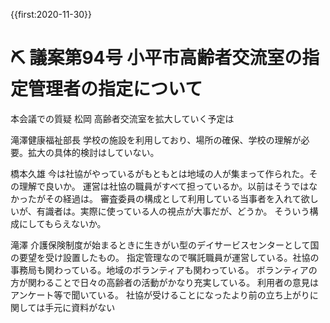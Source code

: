 {{first:2020-11-30}}
# ⛏️ 議案第94号 小平市高齢者交流室の指定管理者の指定について


本会議での質疑
松岡
高齢者交流室を拡大していく予定は

滝澤健康福祉部長
学校の施設を利用しており、場所の確保、学校の理解が必要。拡大の具体的検討はしていない。


橋本久雄
今は社協がやっているがもともとは地域の人が集まって作られた。その理解で良いか。
運営は社協の職員がすべて担っているか。以前はそうではなかったがその経過は。
審査委員の構成として利用している当事者を入れて欲しいが、有識者は。実際に使っている人の視点が大事だが、どうか。
そういう構成にしてもらえないか。

滝澤
介護保険制度が始まるときに生きがい型のデイサービスセンターとして国の要望を受け設置したもの。
指定管理なので嘱託職員が運営している。社協の事務局も関わっている。地域のボランティアも関わっている。
ボランティアの方が関わることで日々の高齢者の活動がかなり充実している。
利用者の意見はアンケート等で聞いている。
社協が受けることになったより前の立ち上がりに関しては手元に資料がない


